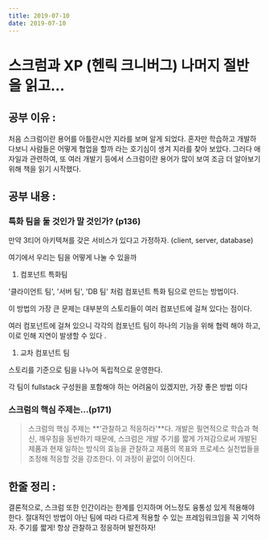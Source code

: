 ```yaml
---
title: 2019-07-10
date: 2019-07-10
---
```

# 스크럼과 XP (헨릭 크니버그) 나머지 절반을 읽고...

## 공부 이유 :

처음 스크럼이란 용어를 아틀란시안 지라를 보며 알게 되었다. 혼자만 학습하고 개발하다보니 사람들은 어떻게 협업을 할까 라는 호기심이 생겨 지라를 찾아 보았다. 그러다 애자일과 관련하여, 또 여러 개발기 등에서 스크럼이란 용어가 많이 보여 조금 더 알아보기 위해 책을 읽기 시작했다.

## 공부 내용 :

### 특화 팀을 둘 것인가 말 것인가? (p136)

만약 3티어 아키텍쳐를 갖은 서비스가 있다고 가정하자. (client, server, database)

여기에서 우리는 팀을 어떻게 나눌 수 있을까

1. 컴포넌트 특화팀

'클라이언트 팀', '서버 팀', 'DB 팀' 처럼 컴포넌트 특화 팀으로 만드는 방법이다.

이 방법의 가장 큰 문제는 대부분의 스토리들이 여러 컴포넌트에 걸쳐 있다는 점이다.

여러 컴포넌트에 걸쳐 있으니 각각의 컴포넌트 팀이 하나의 기능을 위해 협력 해야 하고, 이로 인해 지연이 발생할 수 있다 .

1. 교차 컴포넌트 팀

스토리를 기준으로 팀을 나누어 독립적으로 운영한다.

각 팀이 fullstack 구성원을 포함해야 하는 어려움이 있겠지만, 가장 좋은 방법 이다

### 스크럼의 핵심 주제는...(p171)

> 스크럼의 핵심 주제는 **'관찰하고 적응하라'**다. 개발은 필연적으로 학습과 혁신, 깨우침을 동반하기 때문에, 스크럼은 개발 주기를 짧게 가져감으로써 개발된 제품과 현재 일하는 방식의 효능을 관찰하고 제품의 목표와 프로세스 실천법들을 조정해 적응할 것을 강조한다. 이 과정이 끝없이 이어진다.

## 한줄 정리 :

결론적으로, 스크럼 또한 인간이라는 한계를 인지하며 어느정도 융통성 있게 적용해야 한다. 절대적인 방법이 아닌 팀에 따라 다르게 적용할 수 있는 프레임워크임을 꼭 기억하자.
주기를 짧게!
항상 관찰하고 정응하며 발전하자!
